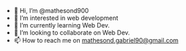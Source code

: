 - 👋 Hi, I’m @mathesond900
- 👀 I’m interested in web development
- 🌱 I’m currently learning Web Dev.
- 💞️ I’m looking to collaborate on Web Dev.
- 📫 How to reach me on mathesond.gabriel90@gmail.com

<!---
mathesond900/mathesond900 is a ✨ special ✨ repository because its `README.md` (this file) appears on your GitHub profile.
You can click the Preview link to take a look at your changes.
--->

